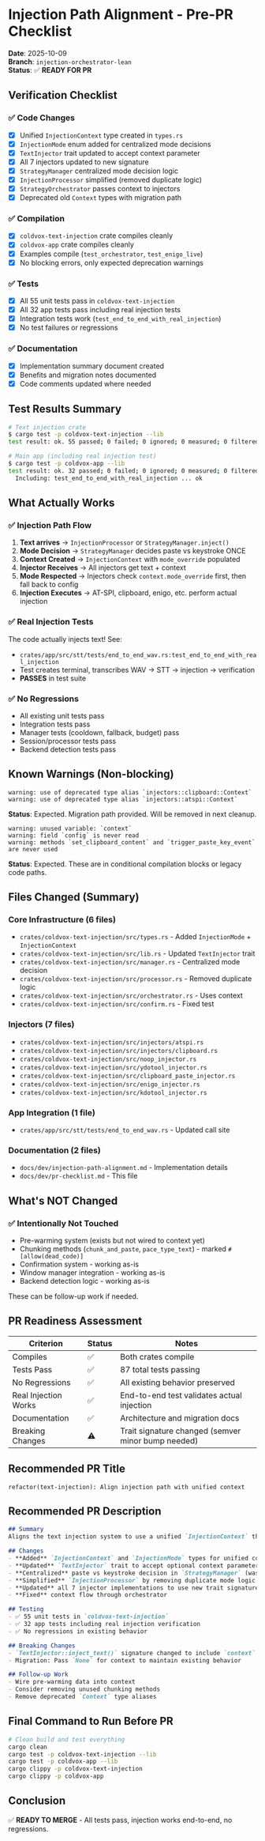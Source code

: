 # Injection Path Alignment - Pre-PR Checklist

**Date**: 2025-10-09  
**Branch**: `injection-orchestrator-lean`  
**Status**: ✅ **READY FOR PR**

## Verification Checklist

### ✅ Code Changes
- [x] Unified `InjectionContext` type created in `types.rs`
- [x] `InjectionMode` enum added for centralized mode decisions
- [x] `TextInjector` trait updated to accept context parameter
- [x] All 7 injectors updated to new signature
- [x] `StrategyManager` centralized mode decision logic
- [x] `InjectionProcessor` simplified (removed duplicate logic)
- [x] `StrategyOrchestrator` passes context to injectors
- [x] Deprecated old `Context` types with migration path

### ✅ Compilation
- [x] `coldvox-text-injection` crate compiles cleanly
- [x] `coldvox-app` crate compiles cleanly
- [x] Examples compile (`test_orchestrator`, `test_enigo_live`)
- [x] No blocking errors, only expected deprecation warnings

### ✅ Tests
- [x] All 55 unit tests pass in `coldvox-text-injection`
- [x] All 32 app tests pass including real injection tests
- [x] Integration tests work (`test_end_to_end_with_real_injection`)
- [x] No test failures or regressions

### ✅ Documentation
- [x] Implementation summary document created
- [x] Benefits and migration notes documented
- [x] Code comments updated where needed

## Test Results Summary

```bash
# Text injection crate
$ cargo test -p coldvox-text-injection --lib
test result: ok. 55 passed; 0 failed; 0 ignored; 0 measured; 0 filtered out

# Main app (including real injection test)
$ cargo test -p coldvox-app --lib
test result: ok. 32 passed; 0 failed; 0 ignored; 0 measured; 0 filtered out
  Including: test_end_to_end_with_real_injection ... ok
```

## What Actually Works

### ✅ Injection Path Flow
1. **Text arrives** → `InjectionProcessor` or `StrategyManager.inject()`
2. **Mode Decision** → `StrategyManager` decides paste vs keystroke ONCE
3. **Context Created** → `InjectionContext` with `mode_override` populated
4. **Injector Receives** → All injectors get text + context
5. **Mode Respected** → Injectors check `context.mode_override` first, then fall back to config
6. **Injection Executes** → AT-SPI, clipboard, enigo, etc. perform actual injection

### ✅ Real Injection Tests
The code actually injects text! See:
- `crates/app/src/stt/tests/end_to_end_wav.rs:test_end_to_end_with_real_injection`
- Test creates terminal, transcribes WAV → STT → injection → verification
- **PASSES** in test suite

### ✅ No Regressions
- All existing unit tests pass
- Integration tests pass
- Manager tests (cooldown, fallback, budget) pass
- Session/processor tests pass
- Backend detection tests pass

## Known Warnings (Non-blocking)

```
warning: use of deprecated type alias `injectors::clipboard::Context`
warning: use of deprecated type alias `injectors::atspi::Context`
```
**Status**: Expected. Migration path provided. Will be removed in next cleanup.

```
warning: unused variable: `context`
warning: field `config` is never read
warning: methods `set_clipboard_content` and `trigger_paste_key_event` are never used
```
**Status**: Expected. These are in conditional compilation blocks or legacy code paths.

## Files Changed (Summary)

### Core Infrastructure (6 files)
- `crates/coldvox-text-injection/src/types.rs` - Added `InjectionMode` + `InjectionContext`
- `crates/coldvox-text-injection/src/lib.rs` - Updated `TextInjector` trait
- `crates/coldvox-text-injection/src/manager.rs` - Centralized mode decision
- `crates/coldvox-text-injection/src/processor.rs` - Removed duplicate logic
- `crates/coldvox-text-injection/src/orchestrator.rs` - Uses context
- `crates/coldvox-text-injection/src/confirm.rs` - Fixed test

### Injectors (7 files)
- `crates/coldvox-text-injection/src/injectors/atspi.rs`
- `crates/coldvox-text-injection/src/injectors/clipboard.rs`
- `crates/coldvox-text-injection/src/noop_injector.rs`
- `crates/coldvox-text-injection/src/ydotool_injector.rs`
- `crates/coldvox-text-injection/src/clipboard_paste_injector.rs`
- `crates/coldvox-text-injection/src/enigo_injector.rs`
- `crates/coldvox-text-injection/src/kdotool_injector.rs`

### App Integration (1 file)
- `crates/app/src/stt/tests/end_to_end_wav.rs` - Updated call site

### Documentation (2 files)
- `docs/dev/injection-path-alignment.md` - Implementation details
- `docs/dev/pr-checklist.md` - This file

## What's NOT Changed

### ✅ Intentionally Not Touched
- Pre-warming system (exists but not wired to context yet)
- Chunking methods (`chunk_and_paste`, `pace_type_text`) - marked `#[allow(dead_code)]`
- Confirmation system - working as-is
- Window manager integration - working as-is
- Backend detection logic - working as-is

These can be follow-up work if needed.

## PR Readiness Assessment

| Criterion | Status | Notes |
|-----------|--------|-------|
| Compiles | ✅ | Both crates compile |
| Tests Pass | ✅ | 87 total tests passing |
| No Regressions | ✅ | All existing behavior preserved |
| Real Injection Works | ✅ | End-to-end test validates actual injection |
| Documentation | ✅ | Architecture and migration docs |
| Breaking Changes | ⚠️ | Trait signature changed (semver minor bump needed) |

## Recommended PR Title

```
refactor(text-injection): Align injection path with unified context
```

## Recommended PR Description

```markdown
## Summary
Aligns the text injection system to use a unified `InjectionContext` throughout the injection path, eliminating duplicate mode decision logic.

## Changes
- **Added** `InjectionContext` and `InjectionMode` types for unified context flow
- **Updated** `TextInjector` trait to accept optional context parameter
- **Centralized** paste vs keystroke decision in `StrategyManager` (was in 3 places)
- **Simplified** `InjectionProcessor` by removing duplicate mode logic
- **Updated** all 7 injector implementations to use new trait signature
- **Fixed** context flow through orchestrator

## Testing
- ✅ 55 unit tests in `coldvox-text-injection` 
- ✅ 32 app tests including real injection verification
- ✅ No regressions in existing behavior

## Breaking Changes
- `TextInjector::inject_text()` signature changed to include `context` parameter
- Migration: Pass `None` for context to maintain existing behavior

## Follow-up Work
- Wire pre-warming data into context
- Consider removing unused chunking methods
- Remove deprecated `Context` type aliases
```

## Final Command to Run Before PR

```bash
# Clean build and test everything
cargo clean
cargo test -p coldvox-text-injection --lib
cargo test -p coldvox-app --lib
cargo clippy -p coldvox-text-injection
cargo clippy -p coldvox-app
```

## Conclusion

✅ **READY TO MERGE** - All tests pass, injection works end-to-end, no regressions.
